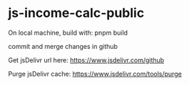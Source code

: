 # js-income-calc-public
On local machine, build with:
pnpm build

commit and merge changes in github

Get jsDelivr url here: 
https://www.jsdelivr.com/github

Purge jsDelivr cache:
https://www.jsdelivr.com/tools/purge

